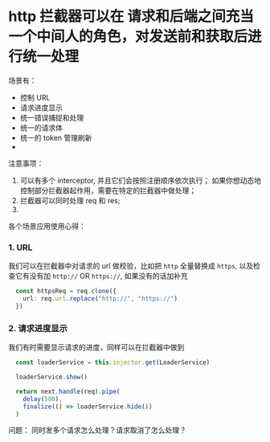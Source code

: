 # http 拦截器可以在 请求和后端之间充当一个中间人的角色，对发送前和获取后进行统一处理

场景有：

  * 控制 URL
  * 请求进度显示
  * 统一错误捕捉和处理
  * 统一的请求体
  * 统一的 token 管理刷新
  * 
  
注意事项：

  1. 可以有多个 interceptor, 并且它们会按照注册顺序依次执行； 如果你想动态地控制部分拦截器起作用，需要在特定的拦截器中做处理；
  2. 拦截器可以同时处理 req 和 res;
  3. 


各个场景应用使用心得：

### 1. URL

  我们可以在拦截器中对请求的 url 做校验，比如把 `http` 全量替换成 `https`, 以及检查它有没有加 `http://` OR `https://`, 如果没有的话加补充

  ```typescript
    const httpsReq = req.clone({
      url: req.url.replace("http://", "https://")
    })
  ```


### 2. 请求进度显示

  我们有时需要显示请求的进度，同样可以在拦截器中做到

  ```typescript
    const loaderService = this.injector.get(LoaderService)

    loaderService.show()

    return next.handle(req).pipe(
      delay(500),
      finalize(() => loaderService.hide())
    )
  ```


  问题： 同时发多个请求怎么处理？请求取消了怎么处理？


  